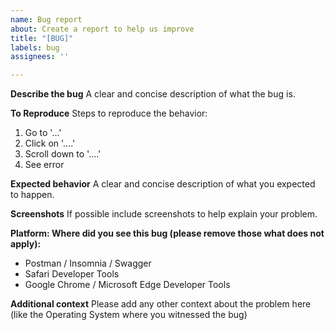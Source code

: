```yaml
---
name: Bug report
about: Create a report to help us improve
title: "[BUG]"
labels: bug
assignees: ''

---
```


**Describe the bug**
A clear and concise description of what the bug is.

**To Reproduce**
Steps to reproduce the behavior:
1. Go to '...'
2. Click on '....'
3. Scroll down to '....'
4. See error

**Expected behavior**
A clear and concise description of what you expected to happen.

**Screenshots**
If possible include screenshots to help explain your problem.

**Platform: Where did you see this bug (please remove those what does not apply):**
 - Postman / Insomnia / Swagger
 - Safari Developer Tools
 - Google Chrome / Microsoft Edge Developer Tools

**Additional context**
Please add any other context about the problem here (like the Operating System where you witnessed the bug)

